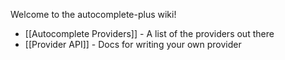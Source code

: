 Welcome to the autocomplete-plus wiki!

* [[Autocomplete Providers]] - A list of the providers out there
* [[Provider API]] - Docs for writing your own provider